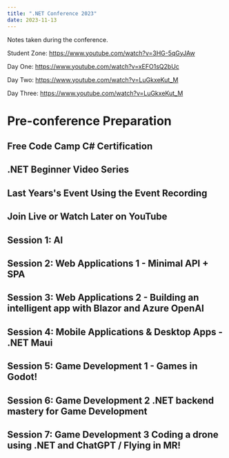 ```yaml
---
title: ".NET Conference 2023"
date: 2023-11-13
---
```


Notes taken during the conference.

Student Zone: https://www.youtube.com/watch?v=3HG-5qGyJAw

Day One: https://www.youtube.com/watch?v=xEFO1sQ2bUc

Day Two: https://www.youtube.com/watch?v=LuGkxeKut_M

Day Three: https://www.youtube.com/watch?v=LuGkxeKut_M

# Pre-conference Preparation

## Free Code Camp C# Certification

## .NET Beginner Video Series

## Last Years's Event Using the Event Recording

## Join Live or Watch Later on YouTube

## Session 1: AI

## Session 2: Web Applications 1 - Minimal API + SPA

## Session 3: Web Applications 2 - Building an intelligent app with Blazor and Azure OpenAI

## Session 4: Mobile Applications & Desktop Apps - .NET Maui

## Session 5: Game Development 1 - Games in Godot!

## Session 6: Game Development 2 .NET backend mastery for Game Development

## Session 7: Game Development 3 Coding a drone using .NET and ChatGPT / Flying in MR!
